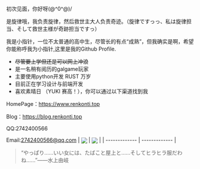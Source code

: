 初次见面，你好呀\(@^0^@)/

是旋律哦，我负责旋律，然后救世主大人负责奇迹。（旋律ですっっ、私は旋律担当、そして救世主様が奇跡担当ですっ）

我是小指针，一位不太普通的高中生，尽管长的有点“成熟”，但我确实是啊，希望你能称呼我为小指针,这里是我的Github Profile.

- ~~尽管要上学但还是可以网上冲浪~~
- 是一名稍有阅历的galgame玩家
- 主要使用python开发 RUST 万岁
- 目前正在学习设计与前端开发
- 喜欢素晴日 （YUKI 赛高！），你可以通过以下渠道找到我

HomePage：<https://www.renkonti.top>

Blog：<https://blog.renkonti.top>

QQ:2742400566

Email:2742400566@qq.com
| <a href="https://www.ailliom.xyz"><img align="center" src="https://github-readme-stats.vercel.app/api/top-langs/?username=zzzzz167&layout=compact" /></a> | <a href="https://www.ailliom.xyz"><img align="center" src="https://github-readme-stats.vercel.app/api?username=zzzzz167&show_icons=true" /></a> |
| ------------- | ------------- |

> “やっぱり……いい女には、たばこと屋上と……そしてヒラヒラ服だわね……”——水上由岐
